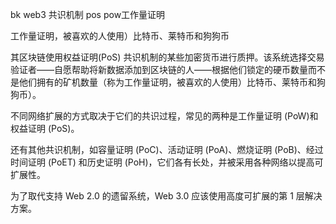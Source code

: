 bk web3 共识机制  pos pow工作量证明


工作量证明，被喜欢的人使用）比特币、莱特币和狗狗币


其区块链使用权益证明(PoS) 共识机制的某些加密货币进行质押。该系统选择交易验证者——自愿帮助将新数据添加到区块链的人——根据他们锁定的硬币数量而不是他们拥有的矿机数量（称为工作量证明，被喜欢的人使用）比特币、莱特币和狗狗币）。


不同网络扩展的方式取决于它们的共识过程，常见的两种是工作量证明 (PoW)和权益证明 (PoS)。

还有其他共识机制，如容量证明 (PoC)、活动证明 (PoA)、燃烧证明 (PoB)、经过时间证明 (PoET) 和历史证明 (PoH)，它们各有长处，并被采用各种网络以提高可扩展性。

为了取代支持 Web 2.0 的遗留系统，Web 3.0 应该使用高度可扩展的第 1 层解决方案。